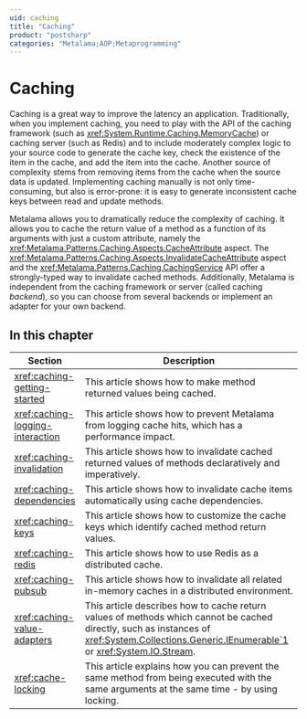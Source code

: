 ```yaml
---
uid: caching
title: "Caching"
product: "postsharp"
categories: "Metalama;AOP;Metaprogramming"
---
```

# Caching

Caching is a great way to improve the latency an application. Traditionally, when you implement caching, you need to play with the API of the caching framework (such as <xref:System.Runtime.Caching.MemoryCache>) or caching server (such as Redis) and to include moderately complex logic to your source code to generate the cache key, check the existence of the item in the cache, and add the item into the cache. Another source of complexity stems from removing items from the cache when the source data is updated. Implementing caching manually is not only time-consuming, but also is error-prone: it is easy to generate inconsistent cache keys between read and update methods. 

Metalama allows you to dramatically reduce the complexity of caching. It allows you to cache the return value of a method as a function of its arguments with just a custom attribute, namely the <xref:Metalama.Patterns.Caching.Aspects.CacheAttribute> aspect. The <xref:Metalama.Patterns.Caching.Aspects.InvalidateCacheAttribute> aspect and the <xref:Metalama.Patterns.Caching.CachingService> API offer a strongly-typed way to invalidate cached methods. Additionally, Metalama is independent from the caching framework or server (called caching *backend*), so you can choose from several backends or implement an adapter for your own backend. 


## In this chapter

| Section | Description |
|---------|-------------|
| <xref:caching-getting-started> | This article shows how to make method returned values being cached. |
| <xref:caching-logging-interaction> | This article shows how to prevent Metalama from logging cache hits, which has a performance impact. |
| <xref:caching-invalidation> | This article shows how to invalidate cached returned values of methods declaratively and imperatively. |
| <xref:caching-dependencies> | This article shows how to invalidate cache items automatically using cache dependencies. |
| <xref:caching-keys> | This article shows how to customize the cache keys which identify cached method return values. |
| <xref:caching-redis> | This article shows how to use Redis as a distributed cache. |
| <xref:caching-pubsub> | This article shows how to invalidate all related in-memory caches in a distributed environment. |
| <xref:caching-value-adapters> | This article describes how to cache return values of methods which cannot be cached directly, such as instances of <xref:System.Collections.Generic.IEnumerable`1> or <xref:System.IO.Stream>.  |
| <xref:cache-locking> | This article explains how you can prevent the same method from being executed with the same arguments at the same time - by using locking. |

